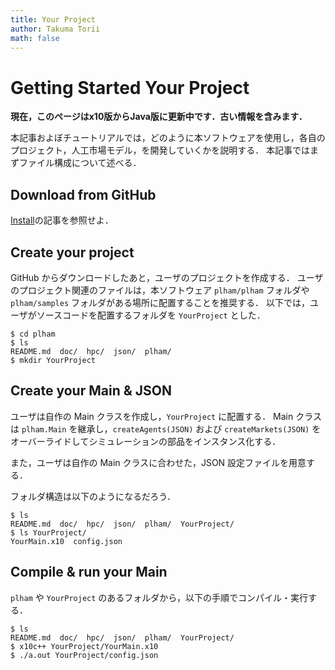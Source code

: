 ```yaml
---
title: Your Project
author: Takuma Torii
math: false
---
```


# Getting Started Your Project

**現在，このページはx10版からJava版に更新中です．古い情報を含みます．**

本記事およぼチュートリアルでは，どのように本ソフトウェアを使用し，各自のプロジェクト，人工市場モデル，を開発していくかを説明する．
本記事ではまずファイル構成について述べる．


## Download from GitHub

[Install](/Install)の記事を参照せよ．


## Create your project

GitHub からダウンロードしたあと，ユーザのプロジェクトを作成する．
ユーザのプロジェクト関連のファイルは，本ソフトウェア `plham/plham` フォルダや `plham/samples` フォルダがある場所に配置することを推奨する．
以下では，ユーザがソースコードを配置するフォルダを `YourProject` とした．

```
$ cd plham
$ ls
README.md  doc/  hpc/  json/  plham/
$ mkdir YourProject
```


## Create your Main & JSON

ユーザは自作の Main クラスを作成し，`YourProject` に配置する．
Main クラスは `plham.Main` を継承し，`createAgents(JSON)` および `createMarkets(JSON)` をオーバーライドしてシミュレーションの部品をインスタンス化する．

また，ユーザは自作の Main クラスに合わせた，JSON 設定ファイルを用意する．

フォルダ構造は以下のようになるだろう．

```
$ ls
README.md  doc/  hpc/  json/  plham/  YourProject/
$ ls YourProject/
YourMain.x10  config.json
```


## Compile & run your Main

`plham` や `YourProject` のあるフォルダから，以下の手順でコンパイル・実行する．

```
$ ls
README.md  doc/  hpc/  json/  plham/  YourProject/
$ x10c++ YourProject/YourMain.x10
$ ./a.out YourProject/config.json
```


